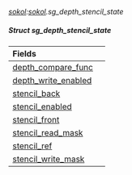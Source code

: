 _[sokol](../../modules/sokol/sokol-module.md):[sokol](../../modules/sokol/sokol-module.md).sg\_depth\_stencil\_state_
##### Struct sg\_depth\_stencil\_state

| Fields | |
|:---|:---|
| [depth\_compare\_func](sokol-sg_depth_stencil_state-depth_compare_func.md) |  |
| [depth\_write\_enabled](sokol-sg_depth_stencil_state-depth_write_enabled.md) |  |
| [stencil\_back](sokol-sg_depth_stencil_state-stencil_back.md) |  |
| [stencil\_enabled](sokol-sg_depth_stencil_state-stencil_enabled.md) |  |
| [stencil\_front](sokol-sg_depth_stencil_state-stencil_front.md) |  |
| [stencil\_read\_mask](sokol-sg_depth_stencil_state-stencil_read_mask.md) |  |
| [stencil\_ref](sokol-sg_depth_stencil_state-stencil_ref.md) |  |
| [stencil\_write\_mask](sokol-sg_depth_stencil_state-stencil_write_mask.md) |  |
